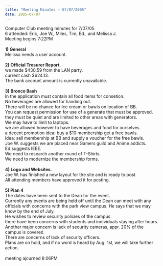 ```yaml
---
title: "Meeting Minutes – 07/07/2005"
date: 2005-07-07
---
```

Computer Club meeting minutes for 7/07/05<br>
6 attended: Eric, Joe W., Miles, Tim, Ed., and Melissa J.<br>
Meeting begins 7:22PM<br>
<br>
<b>1) General</b><br>
Melissa needs a user account.<br>
<br>
<b>2) Official Tresurer Report.</b><br>
we made $430.59 from the LAN party.<br>
current cash $624.13.<br>
The bank account amount is currently unavailable.<br>
<br>
<b>3) Bronco Bash</b><br>
In the application must contain all food items for consetion.<br>
No beverages are allowed for handing out.<br>
There will be no chance for Ice cream or bawls on location of BB.<br>
You can request permission for use of a generate that must be approved.<br>
they must be quiet and are limited to other areas with generators.<br>
We may have to limit to laptops.<br>
we are allowed however to have beverages and food for ourselves.<br>
a decent promotion idea: buy a $10 membership get a free bawls.<br>
idea: sell membership at BB and supply a voucher for the free bawls.<br>
Joe W. suggests we are placed near Gamers guild and Anime addicts.<br>
Ed suggests IEEE.<br>
We need to research another round of T-Shirts.<br>
We need to modernize the membership forms.<br>
<br>
<b>4) Logo and Websites.</b><br>
Joe W. has finished a new layout for the site and is ready to post.<br>
All attending members have approved it for posting.<br>
<br>
<b>5) Plan 4</b><br>
The dates have been sent to the Dean for the event.<br>
Currently any events are being held off until the Dean can meet with any officials with concerns with the park view campus.  He says that we may know by the end of July.<br>
He wishes to review security policies of the campus.<br> there have been concerns with students and individuals staying after hours.<br>
Another major concern is lack of security cameras, appr. 20% of the campus is covered.<br>
There are concerns of lack of security officers.<br>
Plans are on hold, and if no word is heard by Aug. 1st, we will take further action.<br>
<br>
meeting ajourned 8:06PM<br>
<br>

